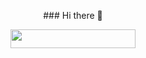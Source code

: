 <p align="center">
### Hi there 👋
</p>

<p align="center">
<a href="https://wakatime.com/@RMAV"><img src="https://wakatime.com/badge/user/bacb20eb-8315-4328-9bff-c8bf2e664938.svg"width="200" height="30"/></a>
</p>

<!--
**RMAV/RMAV** is a ✨ _special_ ✨ repository because its `README.md` (this file) appears on your GitHub profile.

Here are some ideas to get you started:

- 🔭 I’m currently working on ...
- 🌱 I’m currently learning ...
- 👯 I’m looking to collaborate on ...
- 🤔 I’m looking for help with ...
- 💬 Ask me about ...
- 📫 How to reach me: ...
- 😄 Pronouns: ...
- ⚡ Fun fact: ...
-->
